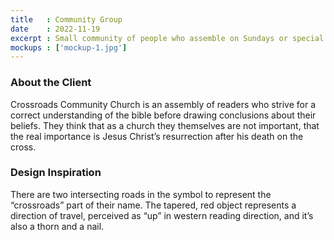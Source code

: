```yaml
---
title   : Community Group
date    : 2022-11-19
excerpt : Small community of people who assemble on Sundays or special holidays.
mockups : ['mockup-1.jpg'] 
---
```


### About the Client

Crossroads Community Church is an assembly of readers who strive for a correct understanding of the bible before drawing conclusions about their beliefs. They think that as a church they themselves are not important, that the real importance is Jesus Christ’s resurrection after his death on the cross.

### Design Inspiration

There are two intersecting roads in the symbol to represent the “crossroads” part of their name. The tapered, red object represents a direction of travel, perceived as “up” in western reading direction, and it’s also a thorn and a nail.
